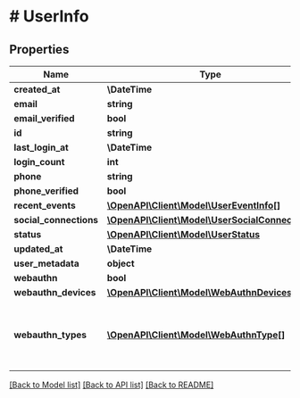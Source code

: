 # # UserInfo

## Properties

Name | Type | Description | Notes
------------ | ------------- | ------------- | -------------
**created_at** | **\DateTime** |  |
**email** | **string** |  |
**email_verified** | **bool** |  |
**id** | **string** |  |
**last_login_at** | **\DateTime** |  |
**login_count** | **int** |  |
**phone** | **string** |  |
**phone_verified** | **bool** |  |
**recent_events** | [**\OpenAPI\Client\Model\UserEventInfo[]**](UserEventInfo.md) |  |
**social_connections** | [**\OpenAPI\Client\Model\UserSocialConnections**](UserSocialConnections.md) |  |
**status** | [**\OpenAPI\Client\Model\UserStatus**](UserStatus.md) |  |
**updated_at** | **\DateTime** |  |
**user_metadata** | **object** |  |
**webauthn** | **bool** |  |
**webauthn_devices** | [**\OpenAPI\Client\Model\WebAuthnDevices[]**](WebAuthnDevices.md) |  |
**webauthn_types** | [**\OpenAPI\Client\Model\WebAuthnType[]**](WebAuthnType.md) | List of credential types that have been used for authentication |

[[Back to Model list]](../../README.md#models) [[Back to API list]](../../README.md#endpoints) [[Back to README]](../../README.md)
